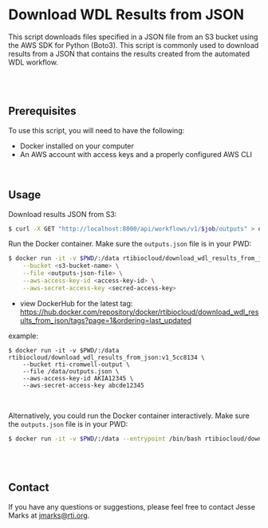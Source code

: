 # Download WDL Results from JSON

This script downloads files specified in a JSON file from an S3 bucket using the AWS SDK for Python (Boto3). This script is commonly used to download results from a JSON that contains the results created from the automated WDL workflow.


<br><br>

## Prerequisites

To use this script, you will need to have the following:
- Docker installed on your computer
- An AWS account with access keys and a properly configured AWS CLI



<br>


## Usage
Download results JSON from S3:
```bash
$ curl -X GET "http://localhost:8000/api/workflows/v1/$job/outputs" > outputs.json
```

Run the Docker container. Make sure the `outputs.json` file is in your PWD:
```bash
$ docker run -it -v $PWD/:/data rtibiocloud/download_wdl_results_from_json:<latest-tag> \
    --bucket <s3-bucket-name> \
    --file <outputs-json-file> \
    --aws-access-key-id <access-key-id> \
    --aws-secret-access-key <secred-access-key>
```

- view DockerHub for the latest tag: https://hub.docker.com/repository/docker/rtibiocloud/download_wdl_results_from_json/tags?page=1&ordering=last_updated

example: 
```
$ docker run -it -v $PWD/:/data rtibiocloud/download_wdl_results_from_json:v1_5cc8134 \
    --bucket rti-cromwell-output \
    --file /data/outputs.json \
    --aws-access-key-id AKIA12345 \
    --aws-secret-access-key abcde12345
```

<br>

Alternatively, you could run the Docker container interactively. Make sure the `outputs.json` file is in your PWD:
```bash
$ docker run -it -v $PWD/:/data --entrypoint /bin/bash rtibiocloud/download_wdl_results_from_json 
```


<br><br>
  
## Contact

If you have any questions or suggestions, please feel free to contact Jesse Marks at jmarks@rti.org.
